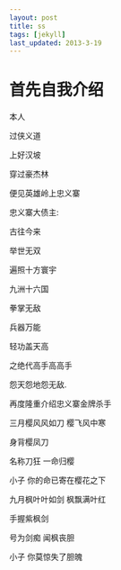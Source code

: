 ```yaml
---
layout: post
title: ss
tags: [jekyll] 
last_updated: 2013-3-19
---
```


# 首先自我介绍

本人

过侠义道

上好汉坡

穿过豪杰林

便见英雄岭上忠义寨

忠义寨大债主:

古往今来

举世无双

遍照十方寰宇

九洲十六国

拳掌无敌

兵器万能

轻功盖天高

之绝代高手高高手

怨天怨地怨无敌.

 

再度隆重介绍忠义寨金牌杀手

 

三月樱风风如刀 樱飞风中寒

身背樱凤刀 

名称刀狂 一命归樱

小子 你的命已寄在樱花之下

 

九月枫叶叶如剑 枫飘满叶红

手握紫枫剑

号为剑痴 闻枫丧胆

小子 你莫惊失了胆魄

 
